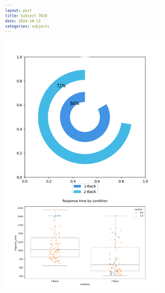 ```yaml
---
layout: post
title: Subject 7019
date: 2024-10-13
categories: subjects
---
```


![](data/7019/run-10/7019_accuracy_by_condition.png)
![](data/7019/run-10/7019_response_time_by_condition.png)
